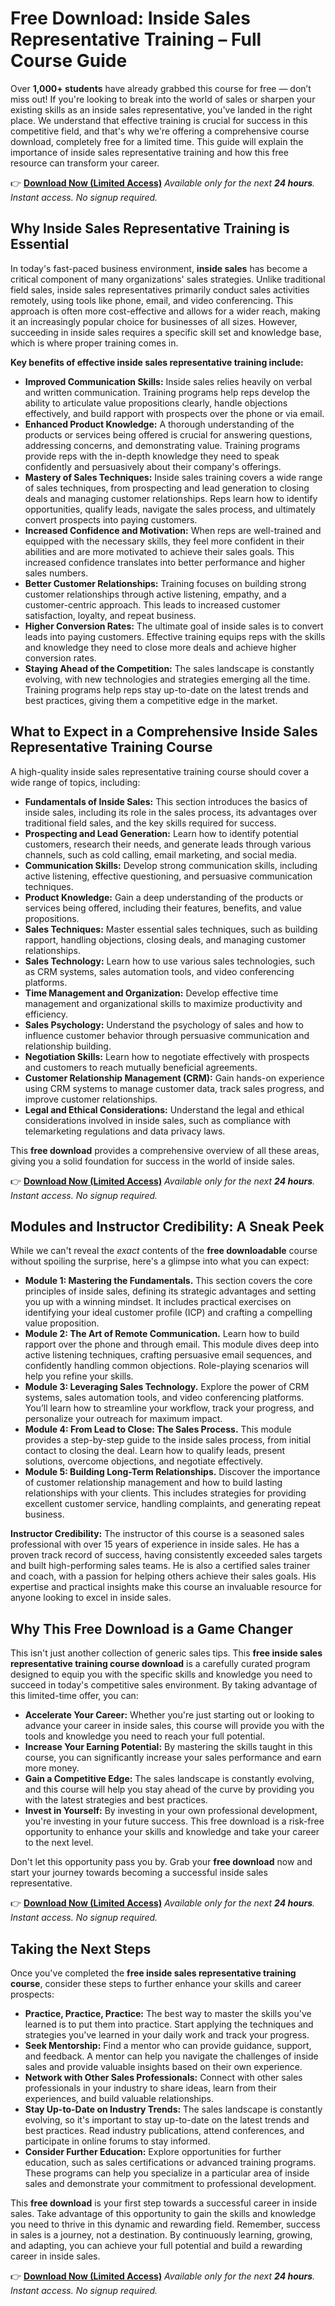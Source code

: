 # Free Download: Inside Sales Representative Training – Full Course Guide

Over **1,000+ students** have already grabbed this course for free — don’t miss out! If you're looking to break into the world of sales or sharpen your existing skills as an inside sales representative, you've landed in the right place. We understand that effective training is crucial for success in this competitive field, and that's why we're offering a comprehensive course download, completely free for a limited time. This guide will explain the importance of inside sales representative training and how this free resource can transform your career.

👉 [**Download Now (Limited Access)**](https://udemywork.com/inside-sales-representative-training)
_Available only for the next **24 hours**. Instant access. No signup required._

## Why Inside Sales Representative Training is Essential

In today's fast-paced business environment, **inside sales** has become a critical component of many organizations' sales strategies. Unlike traditional field sales, inside sales representatives primarily conduct sales activities remotely, using tools like phone, email, and video conferencing. This approach is often more cost-effective and allows for a wider reach, making it an increasingly popular choice for businesses of all sizes. However, succeeding in inside sales requires a specific skill set and knowledge base, which is where proper training comes in.

**Key benefits of effective inside sales representative training include:**

*   **Improved Communication Skills:** Inside sales relies heavily on verbal and written communication. Training programs help reps develop the ability to articulate value propositions clearly, handle objections effectively, and build rapport with prospects over the phone or via email.
*   **Enhanced Product Knowledge:** A thorough understanding of the products or services being offered is crucial for answering questions, addressing concerns, and demonstrating value. Training programs provide reps with the in-depth knowledge they need to speak confidently and persuasively about their company's offerings.
*   **Mastery of Sales Techniques:** Inside sales training covers a wide range of sales techniques, from prospecting and lead generation to closing deals and managing customer relationships. Reps learn how to identify opportunities, qualify leads, navigate the sales process, and ultimately convert prospects into paying customers.
*   **Increased Confidence and Motivation:** When reps are well-trained and equipped with the necessary skills, they feel more confident in their abilities and are more motivated to achieve their sales goals. This increased confidence translates into better performance and higher sales numbers.
*   **Better Customer Relationships:** Training focuses on building strong customer relationships through active listening, empathy, and a customer-centric approach. This leads to increased customer satisfaction, loyalty, and repeat business.
*   **Higher Conversion Rates:** The ultimate goal of inside sales is to convert leads into paying customers. Effective training equips reps with the skills and knowledge they need to close more deals and achieve higher conversion rates.
*   **Staying Ahead of the Competition:** The sales landscape is constantly evolving, with new technologies and strategies emerging all the time. Training programs help reps stay up-to-date on the latest trends and best practices, giving them a competitive edge in the market.

## What to Expect in a Comprehensive Inside Sales Representative Training Course

A high-quality inside sales representative training course should cover a wide range of topics, including:

*   **Fundamentals of Inside Sales:** This section introduces the basics of inside sales, including its role in the sales process, its advantages over traditional field sales, and the key skills required for success.
*   **Prospecting and Lead Generation:** Learn how to identify potential customers, research their needs, and generate leads through various channels, such as cold calling, email marketing, and social media.
*   **Communication Skills:** Develop strong communication skills, including active listening, effective questioning, and persuasive communication techniques.
*   **Product Knowledge:** Gain a deep understanding of the products or services being offered, including their features, benefits, and value propositions.
*   **Sales Techniques:** Master essential sales techniques, such as building rapport, handling objections, closing deals, and managing customer relationships.
*   **Sales Technology:** Learn how to use various sales technologies, such as CRM systems, sales automation tools, and video conferencing platforms.
*   **Time Management and Organization:** Develop effective time management and organizational skills to maximize productivity and efficiency.
*   **Sales Psychology:** Understand the psychology of sales and how to influence customer behavior through persuasive communication and relationship building.
*   **Negotiation Skills:** Learn how to negotiate effectively with prospects and customers to reach mutually beneficial agreements.
*   **Customer Relationship Management (CRM):** Gain hands-on experience using CRM systems to manage customer data, track sales progress, and improve customer relationships.
*   **Legal and Ethical Considerations:** Understand the legal and ethical considerations involved in inside sales, such as compliance with telemarketing regulations and data privacy laws.

This **free download** provides a comprehensive overview of all these areas, giving you a solid foundation for success in the world of inside sales.

👉 [**Download Now (Limited Access)**](https://udemywork.com/inside-sales-representative-training)
_Available only for the next **24 hours**. Instant access. No signup required._

## Modules and Instructor Credibility: A Sneak Peek

While we can't reveal the *exact* contents of the **free downloadable** course without spoiling the surprise, here's a glimpse into what you can expect:

*   **Module 1: Mastering the Fundamentals.** This section covers the core principles of inside sales, defining its strategic advantages and setting you up with a winning mindset. It includes practical exercises on identifying your ideal customer profile (ICP) and crafting a compelling value proposition.
*   **Module 2: The Art of Remote Communication.** Learn how to build rapport over the phone and through email. This module dives deep into active listening techniques, crafting persuasive email sequences, and confidently handling common objections. Role-playing scenarios will help you refine your skills.
*   **Module 3: Leveraging Sales Technology.** Explore the power of CRM systems, sales automation tools, and video conferencing platforms. You’ll learn how to streamline your workflow, track your progress, and personalize your outreach for maximum impact.
*   **Module 4: From Lead to Close: The Sales Process.** This module provides a step-by-step guide to the inside sales process, from initial contact to closing the deal. Learn how to qualify leads, present solutions, overcome objections, and negotiate effectively.
*   **Module 5: Building Long-Term Relationships.** Discover the importance of customer relationship management and how to build lasting relationships with your clients. This includes strategies for providing excellent customer service, handling complaints, and generating repeat business.

**Instructor Credibility:** The instructor of this course is a seasoned sales professional with over 15 years of experience in inside sales. He has a proven track record of success, having consistently exceeded sales targets and built high-performing sales teams. He is also a certified sales trainer and coach, with a passion for helping others achieve their sales goals. His expertise and practical insights make this course an invaluable resource for anyone looking to excel in inside sales.

## Why This Free Download is a Game Changer

This isn't just another collection of generic sales tips. This **free inside sales representative training course download** is a carefully curated program designed to equip you with the specific skills and knowledge you need to succeed in today's competitive sales environment. By taking advantage of this limited-time offer, you can:

*   **Accelerate Your Career:** Whether you're just starting out or looking to advance your career in inside sales, this course will provide you with the tools and knowledge you need to reach your full potential.
*   **Increase Your Earning Potential:** By mastering the skills taught in this course, you can significantly increase your sales performance and earn more money.
*   **Gain a Competitive Edge:** The sales landscape is constantly evolving, and this course will help you stay ahead of the curve by providing you with the latest strategies and best practices.
*   **Invest in Yourself:** By investing in your own professional development, you're investing in your future success. This free download is a risk-free opportunity to enhance your skills and knowledge and take your career to the next level.

Don't let this opportunity pass you by. Grab your **free download** now and start your journey towards becoming a successful inside sales representative.

👉 [**Download Now (Limited Access)**](https://udemywork.com/inside-sales-representative-training)
_Available only for the next **24 hours**. Instant access. No signup required._

## Taking the Next Steps

Once you've completed the **free inside sales representative training course**, consider these steps to further enhance your skills and career prospects:

*   **Practice, Practice, Practice:** The best way to master the skills you've learned is to put them into practice. Start applying the techniques and strategies you've learned in your daily work and track your progress.
*   **Seek Mentorship:** Find a mentor who can provide guidance, support, and feedback. A mentor can help you navigate the challenges of inside sales and provide valuable insights based on their own experience.
*   **Network with Other Sales Professionals:** Connect with other sales professionals in your industry to share ideas, learn from their experiences, and build valuable relationships.
*   **Stay Up-to-Date on Industry Trends:** The sales landscape is constantly evolving, so it's important to stay up-to-date on the latest trends and best practices. Read industry publications, attend conferences, and participate in online forums to stay informed.
*   **Consider Further Education:** Explore opportunities for further education, such as sales certifications or advanced training programs. These programs can help you specialize in a particular area of inside sales and demonstrate your commitment to professional development.

This **free download** is your first step towards a successful career in inside sales. Take advantage of this opportunity to gain the skills and knowledge you need to thrive in this dynamic and rewarding field. Remember, success in sales is a journey, not a destination. By continuously learning, growing, and adapting, you can achieve your full potential and build a rewarding career in inside sales.

👉 [**Download Now (Limited Access)**](https://udemywork.com/inside-sales-representative-training)
_Available only for the next **24 hours**. Instant access. No signup required._
